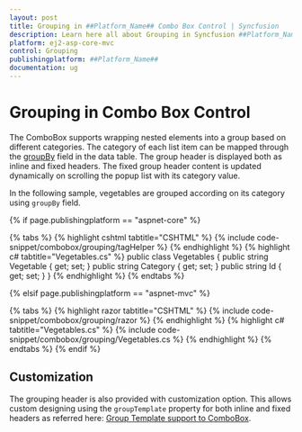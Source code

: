 ```yaml
---
layout: post
title: Grouping in ##Platform_Name## Combo Box Control | Syncfusion
description: Learn here all about Grouping in Syncfusion ##Platform_Name## Combo Box control of Syncfusion Essential JS 2 and more.
platform: ej2-asp-core-mvc
control: Grouping
publishingplatform: ##Platform_Name##
documentation: ug
---
```



# Grouping in Combo Box Control

The ComboBox supports wrapping nested elements into a group based on different categories. The category of each list item can be mapped through the [groupBy](https://help.syncfusion.com/cr/cref_files/aspnetcore-js2/Syncfusion.EJ2~Syncfusion.EJ2.DropDowns.ComboBoxFieldSettings~GroupBy.html) field in the data table. The group header is displayed both as inline and fixed headers. The fixed group header content is updated dynamically on scrolling the popup list with its category value.

In the following sample, vegetables are grouped according on its category using `groupBy` field.

{% if page.publishingplatform == "aspnet-core" %}

{% tabs %}
{% highlight cshtml tabtitle="CSHTML" %}
{% include code-snippet/combobox/grouping/tagHelper %}
{% endhighlight %}
{% highlight c# tabtitle="Vegetables.cs" %}
public class Vegetables
{
    public string Vegetable { get; set; }
    public string Category { get; set; }
    public string Id { get; set; }
}
{% endhighlight %}
{% endtabs %}

{% elsif page.publishingplatform == "aspnet-mvc" %}

{% tabs %}
{% highlight razor tabtitle="CSHTML" %}
{% include code-snippet/combobox/grouping/razor %}
{% endhighlight %}
{% highlight c# tabtitle="Vegetables.cs" %}
{% include code-snippet/combobox/grouping/Vegetables.cs %}
{% endhighlight %}
{% endtabs %}
{% endif %}



## Customization

The grouping header is also provided with customization option. This allows custom designing using the `groupTemplate` property for both inline and fixed headers as referred here:
[Group Template support to ComboBox](./templates).